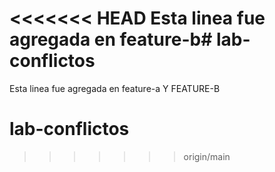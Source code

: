<<<<<<< HEAD
Esta linea fue agregada en feature-b# lab-conflictos
=======
Esta linea fue agregada en feature-a Y FEATURE-B
# lab-conflictos
>>>>>>> origin/main
